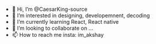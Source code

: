 - 👋 Hi, I’m @CaesarKing-source
- 👀 I’m interested in designing, developemnent, decoding
- 🌱 I’m currently learning React, React native
- 💞️ I’m looking to collaborate on ...
- 📫 How to reach me insta: im_akshay

<!---
CaesarKing-source/CaesarKing-source is a ✨ special ✨ repository because its `README.md` (this file) appears on your GitHub profile.
You can click the Preview link to take a look at your changes.
--->
